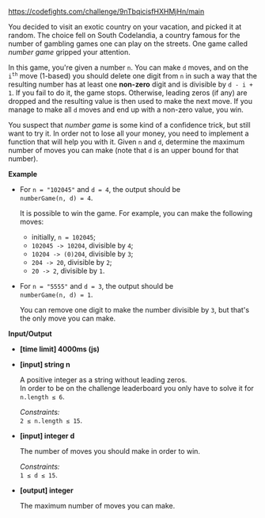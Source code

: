 https://codefights.com/challenge/9nTbqicisfHXHMjHn/main
<p>You decided to visit an exotic country on your vacation, and picked it at random. The choice fell on South Codelandia, a country famous for the number of gambling games one can play on the streets. One game called <em>number game</em> gripped your attention.</p>
<p>In this game, you're given a number <code>n</code>. You can make <code>d</code> moves, and on the <code>i<sup>th</sup></code> move (1-based) you should delete one digit from <code>n</code> in such a way that the resulting number has at least one <strong>non-zero</strong> digit and is divisible by <code>d - i + 1</code>. If you fail to do it, the game stops. Otherwise, leading zeros (if any) are dropped and the resulting value is then used to make the next move. If you manage to make all <code>d</code> moves and end up with a non-zero value, you win.</p>
<p>You suspect that <em>number game</em> is some kind of a confidence trick, but still want to try it. In order not to lose all your money, you need to implement a function that will help you with it. Given <code>n</code> and <code>d</code>, determine the maximum number of moves you can make (note that <code>d</code> is an upper bound for that number).</p>
<p><strong>Example</strong></p>
<ul>
<li>
<p>For <code>n = "102045"</code> and <code>d = 4</code>, the output should be<br>
<code>numberGame(n, d) = 4</code>.</p>
<p>It is possible to win the game. For example, you can make the following moves:</p>
<ul>
<li>initially, <code>n = 102045</code>;</li>
<li><code>102045 -&gt; 10204</code>, divisible by <code>4</code>;</li>
<li><code>10204 -&gt; (0)204</code>, divisible by <code>3</code>;</li>
<li><code>204 -&gt; 20</code>, divisible by <code>2</code>;</li>
<li><code>20 -&gt; 2</code>, divisible by <code>1</code>.</li>
</ul>
</li>
<li>
<p>For <code>n = "5555"</code> and <code>d = 3</code>, the output should be<br>
<code>numberGame(n, d) = 1</code>.</p>
<p>You can remove one digit to make the number divisible by <code>3</code>, but that's the only move you can make.</p>
</li>
</ul>
<p><strong>Input/Output</strong></p>
<ul>
<li><strong>[time limit] 4000ms (js)</strong></li>
</ul>
<ul>
<li>
<p><strong>[input] string n</strong></p>
<p>A positive integer as a string without leading zeros.<br>
In order to be on the challenge leaderboard you only have to solve it for <code>n.length ≤ 6</code>.</p>
<p><em>Constraints:</em><br>
<code>2 ≤ n.length ≤ 15</code>.</p>
</li>
<li>
<p><strong>[input] integer d</strong></p>
<p>The number of moves you should make in order to win.</p>
<p><em>Constraints:</em><br>
<code>1 ≤ d ≤ 15</code>.</p>
</li>
<li>
<p><strong>[output] integer</strong></p>
<p>The maximum number of moves you can make.</p>
</li>
</ul>
